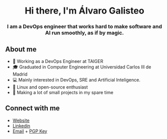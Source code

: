 <h1 align="center">Hi there, I'm Álvaro Galisteo </h1>
<h3 align="center">I am a DevOps engineer that works hard to make software and AI run smoothly, as if by magic.</h3>

## About me

- 💼 Working as a DevOps Engineer at TAIGER
- 🎓 Graduated in Computer Engineering at Universidad Carlos III de Madrid
- 💻  Mainly interested in DevOps, SRE and Artificial Inteligence.
- :penguin: Linux and open-source enthusiast
- 🌱 Making a lot of small projects in my spare time

## Connect with me

- [Website](https://alvaro.galisteo.me)
- [Linkedin](https://linkedin.com/in/alvarogalisteo/)
- [Email](mailto:alvaro@galisteo.me) + [PGP Key](https://alvaro.galisteo.me/publickey.asc)


<!--
**SrGMC/SrGMC** is a ✨ _special_ ✨ repository because its `README.md` (this file) appears on your GitHub profile.

Here are some ideas to get you started:

- 🔭 I’m currently working on ...
- 🌱 I’m currently learning ...
- 👯 I’m looking to collaborate on ...
- 🤔 I’m looking for help with ...
- 💬 Ask me about ...
- 📫 How to reach me: ...
- 😄 Pronouns: ...
- ⚡ Fun fact: ...
-->
